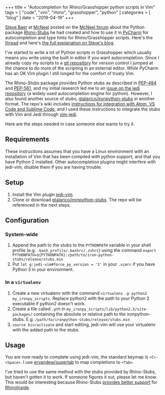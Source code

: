 +++
title = "Autocompletion for Rhino/Grasshopper python scripts in Vim"
tags = [ "code", "vim", "rhino", "grasshopper", "python" ]
categories = [ "blog" ]
date = "2019-04-19"
+++

[Steve Baer](https://stevebaer.wordpress.com/) at [McNeel](https://mcneel.com/) posted on the [McNeel forum](https://discourse.mcneel.com/) about the Python package [Rhino-Stubs](https://pypi.org/project/Rhino-stubs/) he had created and how to use it in [PyCharm](https://www.jetbrains.com/pycharm/) for autocompletion and type hints for Rhino/Grasshopper scripts. Here's the [thread](https://discourse.mcneel.com/t/autocomplete-while-editing-python-scripts-outside-of-rhino/79329) and here's [the full explanation on Steve's blog](https://stevebaer.wordpress.com/2019/02/25/autocomplete-and-type-hints-with-python-scripts-for-rhino-grasshopper/).

I've started to write a lot of Python scripts in Grasshopper which usually means you write using the built in editor if you want autocompletion. Since I already copy my scripts to a [git repository](https://github.com/tetov/py-grasshopper) for version control I jumped at the chance to do more of the scripting in an external editor. While PyCharm has an OK Vim plugin I still longed for the comfort of trusty Vim.

The Rhino-Stubs package provides Python stubs as described in [PEP-484](https://www.python.org/dev/peps/pep-0484/) and [PEP-561](https://www.python.org/dev/peps/pep-0561/), and my initial research led me to an [issue on the jedi repository](https://github.com/davidhalter/jedi/issues/839) (a widely used autocompletion engine for python). However, I also found another source of stubs, [gtalarico/ironpython-stubs](https://github.com/gtalarico/ironpython-stubs) in another format. The repo's wiki includes [instructions for integration with Atom, VS Code and Sublime Code](https://github.com/gtalarico/ironpython-stubs/wiki), and I used these instructions to integrate the stubs with Vim and Jedi through [vim-jedi](https://github.com/davidhalter/jedi-vim).

Here are the steps needed in case someone else wants to try it. 

## Requirements

These instructions assumes that you have a Linux environment with an installation of Vim that has been compiled with python support, and that you have Python 2 installed. Other autocompletion plugins might interfere with jedi-vim, disable them if you are having trouble.

## Setup

1. Install the Vim plugin [jedi-vim](https://github.com/davidhalter/jedi-vim).
2. Clone or download [gtalarico/ironpython-stubs](https://github.com/gtalarico/ironpython-stubs). The repo will be referenced in the next steps.

## Configuration

### System-wide

1. Append the path to the stubs to the `PYTHONPATH` variable in your shell profile (e.g. `.bash_profile/.bashrc/.zshrc`) using the command `export PYTHONPATH=${PYTHONPATH}:/path/to/iron-python-stubs/release/stubs.min`
2. Put `let g:jedi-vim#force_py_version = '2'` in your `.vimrc` if you have Python 3 in your environment.

### In a `virtualenv`

1. Create a new virtualenv with the command `virtualenv -p python2 my_ironpy_scripts`. Replace python2 with the path to your Python 2 executable if python2 doesn't work.
2. Create a file called `.pth` in `my_ironpy_scripts/lib/python2.X/site-packages/` containing the absolute or relative path to the ironpython-stubs. E.g. `/path/to/ironpython-stubs/release/stubs.min`
3. `source bin/activate` and start editing, jedi-vim will use your virtualenv with the added path to the stubs.

## Usage

You are now ready to complete using jedi-vim, the standard keymap is `<C>-<Space>`. I use [ervandew/supertab](https://github.com/ervandew/supertab) to map completions to `<Tab>`.

<script id="asciicast-242101" src="https://asciinema.org/a/242101.js" async></script>

I've tried to use the same method with the stubs provided by Rhino-Stubs, but haven't gotten it to work. If someone figures it out, please let me know. This would be interesting because Rhino-Stubs [provides better support](https://discourse.mcneel.com/t/autocomplete-while-editing-python-scripts-outside-of-rhino/79329/3) for [RhinoInside](https://discourse.mcneel.com/t/rhino-inside-python/78987).
